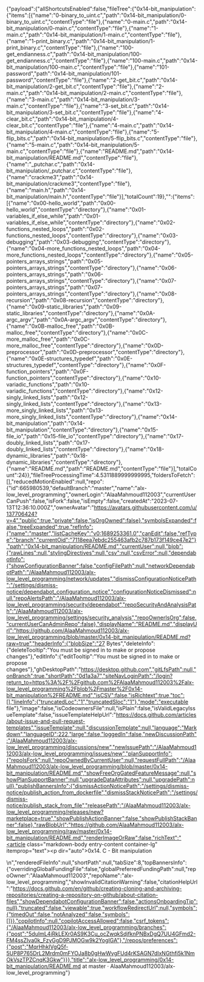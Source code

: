 {"payload":{"allShortcutsEnabled":false,"fileTree":{"0x14-bit_manipulation":{"items":[{"name":"0-binary_to_uint.c","path":"0x14-bit_manipulation/0-binary_to_uint.c","contentType":"file"},{"name":"0-main.c","path":"0x14-bit_manipulation/0-main.c","contentType":"file"},{"name":"1-main.c","path":"0x14-bit_manipulation/1-main.c","contentType":"file"},{"name":"1-print_binary.c","path":"0x14-bit_manipulation/1-print_binary.c","contentType":"file"},{"name":"100-get_endianness.c","path":"0x14-bit_manipulation/100-get_endianness.c","contentType":"file"},{"name":"100-main.c","path":"0x14-bit_manipulation/100-main.c","contentType":"file"},{"name":"101-password","path":"0x14-bit_manipulation/101-password","contentType":"file"},{"name":"2-get_bit.c","path":"0x14-bit_manipulation/2-get_bit.c","contentType":"file"},{"name":"2-main.c","path":"0x14-bit_manipulation/2-main.c","contentType":"file"},{"name":"3-main.c","path":"0x14-bit_manipulation/3-main.c","contentType":"file"},{"name":"3-set_bit.c","path":"0x14-bit_manipulation/3-set_bit.c","contentType":"file"},{"name":"4-clear_bit.c","path":"0x14-bit_manipulation/4-clear_bit.c","contentType":"file"},{"name":"4-main.c","path":"0x14-bit_manipulation/4-main.c","contentType":"file"},{"name":"5-flip_bits.c","path":"0x14-bit_manipulation/5-flip_bits.c","contentType":"file"},{"name":"5-main.c","path":"0x14-bit_manipulation/5-main.c","contentType":"file"},{"name":"README.md","path":"0x14-bit_manipulation/README.md","contentType":"file"},{"name":"_putchar.c","path":"0x14-bit_manipulation/_putchar.c","contentType":"file"},{"name":"crackme3","path":"0x14-bit_manipulation/crackme3","contentType":"file"},{"name":"main.h","path":"0x14-bit_manipulation/main.h","contentType":"file"}],"totalCount":19},"":{"items":[{"name":"0x00-hello_world","path":"0x00-hello_world","contentType":"directory"},{"name":"0x01-variables_if_else_while","path":"0x01-variables_if_else_while","contentType":"directory"},{"name":"0x02-functions_nested_loops","path":"0x02-functions_nested_loops","contentType":"directory"},{"name":"0x03-debugging","path":"0x03-debugging","contentType":"directory"},{"name":"0x04-more_functions_nested_loops","path":"0x04-more_functions_nested_loops","contentType":"directory"},{"name":"0x05-pointers_arrays_strings","path":"0x05-pointers_arrays_strings","contentType":"directory"},{"name":"0x06-pointers_arrays_strings","path":"0x06-pointers_arrays_strings","contentType":"directory"},{"name":"0x07-pointers_arrays_strings","path":"0x07-pointers_arrays_strings","contentType":"directory"},{"name":"0x08-recursion","path":"0x08-recursion","contentType":"directory"},{"name":"0x09-static_libraries","path":"0x09-static_libraries","contentType":"directory"},{"name":"0x0A-argc_argv","path":"0x0A-argc_argv","contentType":"directory"},{"name":"0x0B-malloc_free","path":"0x0B-malloc_free","contentType":"directory"},{"name":"0x0C-more_malloc_free","path":"0x0C-more_malloc_free","contentType":"directory"},{"name":"0x0D-preprocessor","path":"0x0D-preprocessor","contentType":"directory"},{"name":"0x0E-structures_typedef","path":"0x0E-structures_typedef","contentType":"directory"},{"name":"0x0F-function_pointers","path":"0x0F-function_pointers","contentType":"directory"},{"name":"0x10-variadic_functions","path":"0x10-variadic_functions","contentType":"directory"},{"name":"0x12-singly_linked_lists","path":"0x12-singly_linked_lists","contentType":"directory"},{"name":"0x13-more_singly_linked_lists","path":"0x13-more_singly_linked_lists","contentType":"directory"},{"name":"0x14-bit_manipulation","path":"0x14-bit_manipulation","contentType":"directory"},{"name":"0x15-file_io","path":"0x15-file_io","contentType":"directory"},{"name":"0x17-doubly_linked_lists","path":"0x17-doubly_linked_lists","contentType":"directory"},{"name":"0x18-dynamic_libraries","path":"0x18-dynamic_libraries","contentType":"directory"},{"name":"README.md","path":"README.md","contentType":"file"}],"totalCount":24}},"fileTreeProcessingTime":4.5311889999999995,"foldersToFetch":[],"reducedMotionEnabled":null,"repo":{"id":665980539,"defaultBranch":"master","name":"alx-low_level_programming","ownerLogin":"AlaaMahmoud112003","currentUserCanPush":false,"isFork":false,"isEmpty":false,"createdAt":"2023-07-13T12:36:10.000Z","ownerAvatar":"https://avatars.githubusercontent.com/u/137706424?v=4","public":true,"private":false,"isOrgOwned":false},"symbolsExpanded":false,"treeExpanded":true,"refInfo":{"name":"master","listCacheKey":"v0:1689253361.0","canEdit":false,"refType":"branch","currentOid":"7118eea7ebdc255463afb2c787b173f149ce47e2"},"path":"0x14-bit_manipulation/README.md","currentUser":null,"blob":{"rawLines":null,"stylingDirectives":null,"csv":null,"csvError":null,"dependabotInfo":{"showConfigurationBanner":false,"configFilePath":null,"networkDependabotPath":"/AlaaMahmoud112003/alx-low_level_programming/network/updates","dismissConfigurationNoticePath":"/settings/dismiss-notice/dependabot_configuration_notice","configurationNoticeDismissed":null,"repoAlertsPath":"/AlaaMahmoud112003/alx-low_level_programming/security/dependabot","repoSecurityAndAnalysisPath":"/AlaaMahmoud112003/alx-low_level_programming/settings/security_analysis","repoOwnerIsOrg":false,"currentUserCanAdminRepo":false},"displayName":"README.md","displayUrl":"https://github.com/AlaaMahmoud112003/alx-low_level_programming/blob/master/0x14-bit_manipulation/README.md?raw=true","headerInfo":{"blobSize":"27 Bytes","deleteInfo":{"deleteTooltip":"You must be signed in to make or propose changes"},"editInfo":{"editTooltip":"You must be signed in to make or propose changes"},"ghDesktopPath":"https://desktop.github.com","gitLfsPath":null,"onBranch":true,"shortPath":"0d1a3a7","siteNavLoginPath":"/login?return_to=https%3A%2F%2Fgithub.com%2FAlaaMahmoud112003%2Falx-low_level_programming%2Fblob%2Fmaster%2F0x14-bit_manipulation%2FREADME.md","isCSV":false,"isRichtext":true,"toc":[],"lineInfo":{"truncatedLoc":"1","truncatedSloc":"1"},"mode":"executable file"},"image":false,"isCodeownersFile":null,"isPlain":false,"isValidLegacyIssueTemplate":false,"issueTemplateHelpUrl":"https://docs.github.com/articles/about-issue-and-pull-request-templates","issueTemplate":null,"discussionTemplate":null,"language":"Markdown","languageID":222,"large":false,"loggedIn":false,"newDiscussionPath":"/AlaaMahmoud112003/alx-low_level_programming/discussions/new","newIssuePath":"/AlaaMahmoud112003/alx-low_level_programming/issues/new","planSupportInfo":{"repoIsFork":null,"repoOwnedByCurrentUser":null,"requestFullPath":"/AlaaMahmoud112003/alx-low_level_programming/blob/master/0x14-bit_manipulation/README.md","showFreeOrgGatedFeatureMessage":null,"showPlanSupportBanner":null,"upgradeDataAttributes":null,"upgradePath":null},"publishBannersInfo":{"dismissActionNoticePath":"/settings/dismiss-notice/publish_action_from_dockerfile","dismissStackNoticePath":"/settings/dismiss-notice/publish_stack_from_file","releasePath":"/AlaaMahmoud112003/alx-low_level_programming/releases/new?marketplace=true","showPublishActionBanner":false,"showPublishStackBanner":false},"rawBlobUrl":"https://github.com/AlaaMahmoud112003/alx-low_level_programming/raw/master/0x14-bit_manipulation/README.md","renderImageOrRaw":false,"richText":"<article class=\"markdown-body entry-content container-lg\" itemprop=\"text\"><p dir=\"auto\">0x14. C - Bit manipulation</p>\n</article>","renderedFileInfo":null,"shortPath":null,"tabSize":8,"topBannersInfo":{"overridingGlobalFundingFile":false,"globalPreferredFundingPath":null,"repoOwner":"AlaaMahmoud112003","repoName":"alx-low_level_programming","showInvalidCitationWarning":false,"citationHelpUrl":"https://docs.github.com/en/github/creating-cloning-and-archiving-repositories/creating-a-repository-on-github/about-citation-files","showDependabotConfigurationBanner":false,"actionsOnboardingTip":null},"truncated":false,"viewable":true,"workflowRedirectUrl":null,"symbols":{"timedOut":false,"notAnalyzed":false,"symbols":[]}},"copilotInfo":null,"copilotAccessAllowed":false,"csrf_tokens":{"/AlaaMahmoud112003/alx-low_level_programming/branches":{"post":"5duImL4iRkLEXr0AS9K3Cu_ocZwqkSdjfknPNBxDgQ7UU4GFmd2-FM4ssZIva0k_FzyGgD9PJMOGw9k2YogIGA"},"/repos/preferences":{"post":"MqrHhkIVgQ5f-5UP8P765DrL2Mrdm0mFYOJa8b0gHwWvgFUd4rKSAGN7dIxNGthfi5k1NmOkVszTPZCnqK3Gkw"}}},"title":"alx-low_level_programming/0x14-bit_manipulation/README.md at master · AlaaMahmoud112003/alx-low_level_programming"}